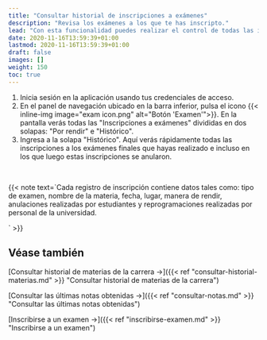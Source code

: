 ```yaml
---
title: "Consultar historial de inscripciones a exámenes"
description: "Revisa los exámenes a los que te has inscripto."
lead: "Con esta funcionalidad puedes realizar el control de todas las instancias de evaluación a las que te has inscripto y las que has anulado."
date: 2020-11-16T13:59:39+01:00
lastmod: 2020-11-16T13:59:39+01:00
draft: false
images: []
weight: 150
toc: true
---
```


1. Inicia sesión en la aplicación usando tus credenciales de acceso. 
1. En el panel de navegación ubicado en la barra inferior, pulsa el icono {{< inline-img image="exam icon.png" alt="Botón 'Examen'">}}. En la pantalla verás todas las "Inscripciones a exámenes" divididas en dos solapas: "Por rendir" e "Histórico".
1. Ingresa a la solapa "Histórico". Aquí verás rápidamente todas las inscripciones a los exámenes finales que hayas realizado e incluso en los que luego estas inscripciones se anularon.
<br>

{{< note text=`Cada registro de inscripción contiene datos tales como: tipo de examen, nombre de la materia, fecha, lugar, manera de rendir, anulaciones realizadas por estudiantes y reprogramaciones realizadas por personal de la universidad.
<br>

` >}}
<br>

## Véase también 

[Consultar historial de materias de la carrera →]({{< ref "consultar-historial-materias.md" >}} "Consultar historial de materias de la carrera")
<br>

[Consultar las últimas notas obtenidas →]({{< ref "consultar-notas.md" >}} "Consultar las últimas notas obtenidas")
<br>

[Inscribirse a un examen →]({{< ref "inscribirse-examen.md" >}} "Inscribirse a un examen")
